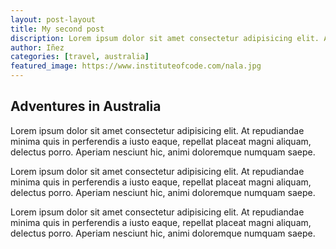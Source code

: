 ```yaml
---
layout: post-layout
title: My second post 
discription: Lorem ipsum dolor sit amet consectetur adipisicing elit. At repudiandae minima quis in perferendis a iusto eaque, repellat placeat magni aliquam, delectus porro.
author: Iñez 
categories: [travel, australia]
featured_image: https://www.instituteofcode.com/nala.jpg 
---
```


## Adventures in Australia 

Lorem ipsum dolor sit amet consectetur adipisicing elit. At repudiandae minima quis in perferendis a iusto eaque, repellat placeat magni aliquam, delectus porro. Aperiam nesciunt hic, animi doloremque numquam saepe.

Lorem ipsum dolor sit amet consectetur adipisicing elit. At repudiandae minima quis in perferendis a iusto eaque, repellat placeat magni aliquam, delectus porro. Aperiam nesciunt hic, animi doloremque numquam saepe.

Lorem ipsum dolor sit amet consectetur adipisicing elit. At repudiandae minima quis in perferendis a iusto eaque, repellat placeat magni aliquam, delectus porro. Aperiam nesciunt hic, animi doloremque numquam saepe.